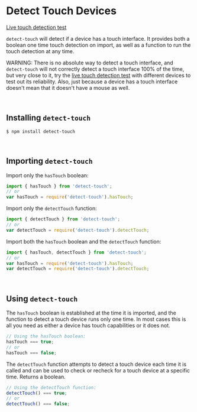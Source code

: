 # Detect Touch Devices


[Live touch detection test][liveTest]  

`detect-touch` will detect if a device has a touch interface. It provides both a boolean one time touch detection on import, as well as a function to run the touch detection at any time.

WARNING: There is no absolute way to detect a touch interface,  and `detect-touch` will not correctly detect a touch interface 100% of the time, but very close to it, try the [live touch detection test][liveTest] with different devices to test out its reliability. Also, just because a device has a touch interface doesn't mean that it doesn't have a mouse as well.

[liveTest]: http://detect-touch.rafrex.com

&nbsp;
## Installing `detect-touch`
```terminal
$ npm install detect-touch
```
&nbsp;
## Importing `detect-touch`
Import only the `hasTouch` boolean:
```javascript
import { hasTouch } from 'detect-touch';
// or
var hasTouch = require('detect-touch').hasTouch;
```

Import only the `detectTouch` function:
```javascript
import { detectTouch } from 'detect-touch';
// or
var detectTouch = require('detect-touch').detectTouch;
```

Import both the `hasTouch` boolean and the `detectTouch` function:
```javascript
import { hasTouch, detectTouch } from 'detect-touch';
// or
var hasTouch = require('detect-touch').hasTouch;
var detectTouch = require('detect-touch').detectTouch;
```

&nbsp;
## Using `detect-touch`

The `hasTouch` boolean is established at the time it is imported, and the function to detect a touch device runs only one time. In most cases this is all you need as either a device has touch capabilities or it does not.
```javascript
// Using the hasTouch boolean:
hasTouch === true;
// or
hasTouch === false;
```

The `detectTouch` function attempts to detect a touch device each time it is called and can be used to check or recheck for a touch device at a specific time. Returns a boolean.
```javascript
// Using the detectTouch function:
detectTouch() === true;
// or
detectTouch() === false;
```
